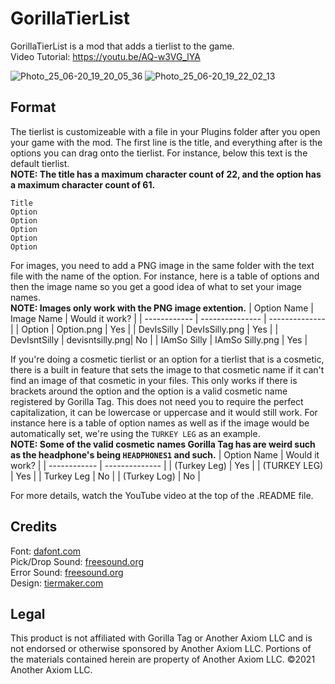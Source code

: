 # GorillaTierList
GorillaTierList is a mod that adds a tierlist to the game.    
Video Tutorial: https://youtu.be/AQ-w3VG_lYA

![Photo_25_06-20_19_20_05_36](https://github.com/user-attachments/assets/5c700508-3d4a-4e0f-b8b6-3dabaa1e1570)
![Photo_25_06-20_19_22_02_13](https://github.com/user-attachments/assets/5ed94841-1a84-4b3d-9696-9ab3d3185da3)

## Format 
The tierlist is customizeable with a file in your Plugins folder after you open your game with the mod. The first line is the title, and everything after is the options you can drag onto the tierlist. For instance, below this text is the default tierlist.   
**NOTE: The title has a maximum character count of 22, and the option has a maximum character count of 61.**
```
Title
Option
Option
Option
Option 
Option
```

For images, you need to add a PNG image in the same folder with the text file with the name of the option. For instance, here is a table of options and then the image name so you get a good idea of what to set your image names.    
**NOTE: Images only work with the PNG image extention.**
| Option Name  | Image Name      | Would it work? |
| ------------ | --------------- | -------------- |
| Option       | Option.png      | Yes            |
| DevIsSilly   | DevIsSilly.png  | Yes            |
| DevIsntSilly | devisntsilly.png| No             |
| IAmSo Silly  | IAmSo Silly.png | Yes            |

If you're doing a cosmetic tierlist or an option for a tierlist that is a cosmetic, there is a built in feature that sets the image to that cosmetic name if it can't find an image of that cosmetic in your files. This only works if there is brackets around the option and the option is a valid cosmetic name registered by Gorilla Tag. This does not need you to require the perfect capitalization, it can be lowercase or uppercase and it would still work. For instance here is a table of option names as well as if the image would be automatically set, we're using the ``TURKEY LEG`` as an example.     
**NOTE: Some of the valid cosmetic names Gorilla Tag has are weird such as the headphone's being ``HEADPHONES1`` and such.**
| Option Name  | Would it work? |
| ------------ | -------------- |
| (Turkey Leg) | Yes            |
| (TURKEY LEG) | Yes            |
| Turkey Leg   | No             |
| (Turkey Log) | No             |
 
For more details, watch the YouTube video at the top of the .README file.

## Credits
Font: [dafont.com](https://www.dafont.com/bit-cell.font)   
Pick/Drop Sound: [freesound.org](https://freesound.org/s/576113/)     
Error Sound: [freesound.org](https://freesound.org/s/327737/)     
Design: [tiermaker.com](https://tiermaker.com/)   

## Legal
This product is not affiliated with Gorilla Tag or Another Axiom LLC and is not endorsed or otherwise sponsored by Another Axiom LLC. Portions of the materials contained herein are property of Another Axiom LLC. ©2021 Another Axiom LLC.
